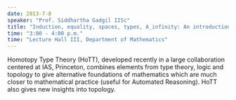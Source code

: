 ```yaml
---
date: 2013-7-8
speaker: "Prof. Siddhartha Gadgil IISc"
title: "Induction, equality, spaces, types, A_infinity: An introduction to HoTT"
time: "3:00 - 4:00 p.m." 
time: "Lecture Hall III, Department of Mathematics"
---
```

Homotopy Type Theory (HoTT), developed recently in a large
collaboration centered at IAS, Princeton, combines elements
from type theory, logic and topology to give alternative foundations
of mathematics which are much closer to mathematical practice (useful
for Automated Reasoning). HoTT also gives new insights into topology.
